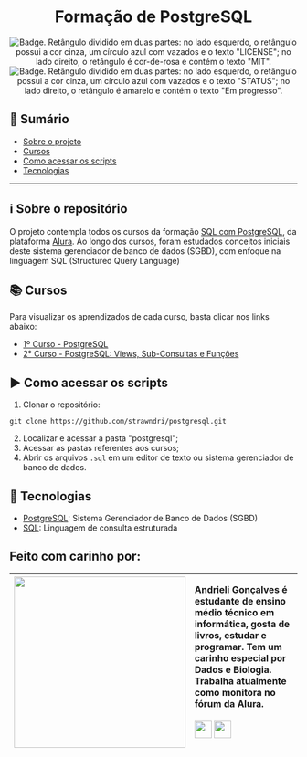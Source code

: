 <h1 align="center">Formação de PostgreSQL</h1>

<p align="center">
    <img src='https://img.shields.io/badge/License-MIT-f2a2b7?style=for-the-badge&logo=appveyor' alt='Badge. Retângulo dividido em duas partes: no lado esquerdo, o retângulo possui a cor cinza, um círculo azul com vazados e o texto "LICENSE"; no lado direito, o retângulo é cor-de-rosa e contém o texto "MIT".'>
    <img src='https://img.shields.io/badge/Status-Em progresso-F8EE77?style=for-the-badge&logo=appveyor' alt='Badge. Retângulo dividido em duas partes: no lado esquerdo, o retângulo possui a cor cinza, um círculo azul com vazados e o texto "STATUS"; no lado direito, o retângulo é amarelo e contém o texto "Em progresso".'>
</p>

## 📜 Sumário 

* [Sobre o projeto](#ℹ️-sobre-o-repositório)
* [Cursos](#-cursos)
* [Como acessar os scripts](#%EF%B8%8F-como-acessar-os-scripts)
* [Tecnologias](#-tecnologias)

---

## ℹ️ Sobre o repositório 

O projeto contempla todos os cursos da formação [SQL com PostgreSQL](https://www.alura.com.br/formacao-postgresql), da plataforma [Alura](https://www.alura.com.br/). Ao longo dos cursos, foram estudados conceitos iniciais deste sistema gerenciador de banco de dados (SGBD), com enfoque na linguagem SQL (Structured Query Language)

## 📚 Cursos
Para visualizar os aprendizados de cada curso, basta clicar nos links abaixo:
- [1º Curso - PostgreSQL](https://github.com/strawndri/postgresql/tree/curso_01)
- [2° Curso - PostgreSQL: Views, Sub-Consultas e Funções](https://github.com/strawndri/postgresql/tree/curso_02)

## ▶️ Como acessar os scripts

1. Clonar o repositório:
  ```
  git clone https://github.com/strawndri/postgresql.git
  ```
2. Localizar e acessar a pasta "postgresql";
3. Acessar as pastas referentes aos cursos;
4. Abrir os arquivos `.sql` em um editor de texto ou sistema gerenciador de banco de dados.

## 🚀 Tecnologias
- [PostgreSQL](https://www.postgresql.org/): Sistema Gerenciador de Banco de Dados (SGBD)
- [SQL](https://www.w3schools.com/sql/sql_intro.asp): Linguagem de consulta estruturada

## Feito com carinho por:

| <img src="https://avatars.githubusercontent.com/u/62841828?v=4" width="300"> | Andrieli Gonçalves é estudante de ensino médio técnico em informática, gosta de livros, estudar e programar. Tem um carinho especial por Dados e Biologia. Trabalha atualmente como monitora no fórum da Alura. <br><br> <div><a href="mailto:andrieliluci@gmail.com"><img height="30em" src="https://img.shields.io/badge/Gmail-bf637c?style=for-the-badge&logo=gmail&logoColor=f2f2f2"/></a>  <a href="https://www.linkedin.com/in/andrieli-luci/" target="_blank"><img height="30em" src="https://img.shields.io/badge/LinkedIn-bf637c?style=for-the-badge&logo=linkedin&logoColor=f2f2f2"/></a></div> |
| :---: | :--- |

